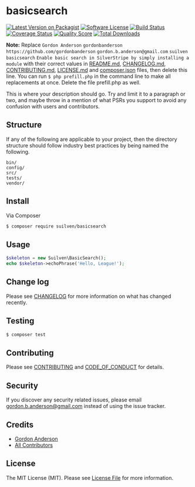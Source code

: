 # basicsearch

[![Latest Version on Packagist][ico-version]][link-packagist]
[![Software License][ico-license]](LICENSE.md)
[![Build Status][ico-travis]][link-travis]
[![Coverage Status][ico-scrutinizer]][link-scrutinizer]
[![Quality Score][ico-code-quality]][link-code-quality]
[![Total Downloads][ico-downloads]][link-downloads]

**Note:** Replace ```Gordon Anderson``` ```gordonbanderson``` ```https://github.com/gordonbanderson``` ```gordon.b.anderson@gmail.com``` ```suilven``` ```basicsearch``` ```Enable basic search in SilverStripe by simply installing a module``` with their correct values in [README.md](README.md), [CHANGELOG.md](CHANGELOG.md), [CONTRIBUTING.md](CONTRIBUTING.md), [LICENSE.md](LICENSE.md) and [composer.json](composer.json) files, then delete this line. You can run `$ php prefill.php` in the command line to make all replacements at once. Delete the file prefill.php as well.

This is where your description should go. Try and limit it to a paragraph or two, and maybe throw in a mention of what
PSRs you support to avoid any confusion with users and contributors.

## Structure

If any of the following are applicable to your project, then the directory structure should follow industry best practices by being named the following.

```
bin/        
config/
src/
tests/
vendor/
```


## Install

Via Composer

``` bash
$ composer require suilven/basicsearch
```

## Usage

``` php
$skeleton = new Suilven\BasicSearch();
echo $skeleton->echoPhrase('Hello, League!');
```

## Change log

Please see [CHANGELOG](CHANGELOG.md) for more information on what has changed recently.

## Testing

``` bash
$ composer test
```

## Contributing

Please see [CONTRIBUTING](CONTRIBUTING.md) and [CODE_OF_CONDUCT](CODE_OF_CONDUCT.md) for details.

## Security

If you discover any security related issues, please email gordon.b.anderson@gmail.com instead of using the issue tracker.

## Credits

- [Gordon Anderson][link-author]
- [All Contributors][link-contributors]

## License

The MIT License (MIT). Please see [License File](LICENSE.md) for more information.

[ico-version]: https://img.shields.io/packagist/v/suilven/basicsearch.svg?style=flat-square
[ico-license]: https://img.shields.io/badge/license-MIT-brightgreen.svg?style=flat-square
[ico-travis]: https://img.shields.io/travis/suilven/basicsearch/master.svg?style=flat-square
[ico-scrutinizer]: https://img.shields.io/scrutinizer/coverage/g/suilven/basicsearch.svg?style=flat-square
[ico-code-quality]: https://img.shields.io/scrutinizer/g/suilven/basicsearch.svg?style=flat-square
[ico-downloads]: https://img.shields.io/packagist/dt/suilven/basicsearch.svg?style=flat-square

[link-packagist]: https://packagist.org/packages/suilven/basicsearch
[link-travis]: https://travis-ci.org/suilven/basicsearch
[link-scrutinizer]: https://scrutinizer-ci.com/g/suilven/basicsearch/code-structure
[link-code-quality]: https://scrutinizer-ci.com/g/suilven/basicsearch
[link-downloads]: https://packagist.org/packages/suilven/basicsearch
[link-author]: https://github.com/gordonbanderson
[link-contributors]: ../../contributors
